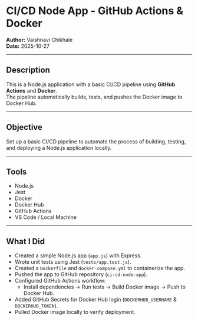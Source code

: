 # CI/CD Node App - GitHub Actions & Docker

**Author:** Vaishnavi Chikhale  
**Date:** 2025-10-27

---

## Description
This is a Node.js application with a basic CI/CD pipeline using **GitHub Actions** and **Docker**.  
The pipeline automatically builds, tests, and pushes the Docker image to Docker Hub.

---

## Objective
Set up a basic CI/CD pipeline to automate the process of building, testing, and deploying a Node.js application locally.

---

## Tools
- Node.js
- Jest
- Docker
- Docker Hub
- GitHub Actions
- VS Code / Local Machine

---

## What I Did
- Created a simple Node.js app (`app.js`) with Express.  
- Wrote unit tests using Jest (`tests/app.test.js`).  
- Created a `Dockerfile` and `docker-compose.yml` to containerize the app.  
- Pushed the app to GitHub repository (`ci-cd-node-app`).  
- Configured GitHub Actions workflow:  
  - Install dependencies → Run tests → Build Docker image → Push to Docker Hub.  
- Added GitHub Secrets for Docker Hub login (`DOCKERHUB_USERNAME` & `DOCKERHUB_TOKEN`).  
- Pulled Docker image locally to verify deployment.  

